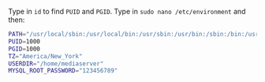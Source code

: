 Type in `id` to find `PUID` and `PGID`. Type in `sudo nano /etc/environment` and then:

```bash
PATH="/usr/local/sbin:/usr/local/bin:/usr/sbin:/usr/bin:/sbin:/bin:/usr/games:/usr/local/games"
PUID=1000
PGID=1000
TZ="America/New_York"
USERDIR="/home/mediaserver"
MYSQL_ROOT_PASSWORD="123456789"
```

